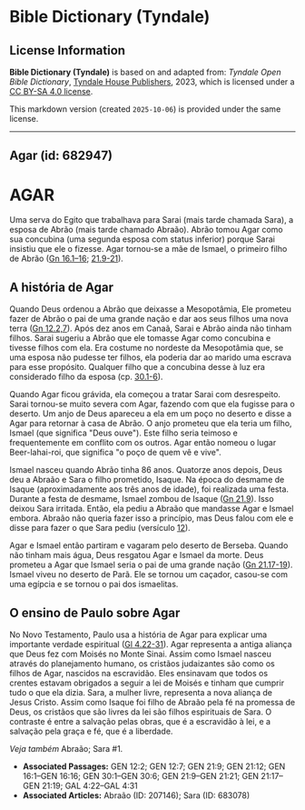 # Bible Dictionary (Tyndale)

## License Information

**Bible Dictionary (Tyndale)** is based on and adapted from: _Tyndale Open Bible Dictionary_, [Tyndale House Publishers](https://tyndaleopenresources.com/), 2023, which is licensed under a [CC BY-SA 4.0 license](https://creativecommons.org/licenses/by-sa/4.0/legalcode.en).

This markdown version (created `2025-10-06`) is provided under the same license.



--------------------------------

## Agar (id: 682947)

AGAR
====

Uma serva do Egito que trabalhava para Sarai (mais tarde chamada Sara), a esposa de Abrão (mais tarde chamado Abraão). Abrão tomou Agar como sua concubina (uma segunda esposa com status inferior) porque Sarai insistiu que ele o fizesse. Agar tornou\-se a mãe de Ismael, o primeiro filho de Abrão ([Gn 16\.1–16](https://ref.ly/Gen16:1-Gen16:16); [21\.9](https://ref.ly/Gen21:9-Gen21:21)[\-](https://ref.ly/Gen16:1-Gen16:16)[21](https://ref.ly/Gen21:9-Gen21:21)).

A história de Agar
------------------

Quando Deus ordenou a Abrão que deixasse a Mesopotâmia, Ele prometeu fazer de Abrão o pai de uma grande nação e dar aos seus filhos uma nova terra ([Gn 12\.2,7](https://ref.ly/Gen12:2,Gen12:7)). Após dez anos em Canaã, Sarai e Abrão ainda não tinham filhos. Sarai sugeriu a Abrão que ele tomasse Agar como concubina e tivesse filhos com ela. Era costume no nordeste da Mesopotâmia que, se uma esposa não pudesse ter filhos, ela poderia dar ao marido uma escrava para esse propósito. Qualquer filho que a concubina desse à luz era considerado filho da esposa (cp. [30\.1](https://ref.ly/Gen30:1-Gen30:6)[\-](https://ref.ly/Gen16:1-Gen16:16)[6](https://ref.ly/Gen30:1-Gen30:6)).

Quando Agar ficou grávida, ela começou a tratar Sarai com desrespeito. Sarai tornou\-se muito severa com Agar, fazendo com que ela fugisse para o deserto. Um anjo de Deus apareceu a ela em um poço no deserto e disse a Agar para retornar à casa de Abrão. O anjo prometeu que ela teria um filho, Ismael (que significa "Deus ouve"). Este filho seria teimoso e frequentemente em conflito com os outros. Agar então nomeou o lugar Beer\-lahai\-roi, que significa "o poço de quem vê e vive".

Ismael nasceu quando Abrão tinha 86 anos. Quatorze anos depois, Deus deu a Abraão e Sara o filho prometido, Isaque. Na época do desmame de Isaque (aproximadamente aos três anos de idade), foi realizada uma festa. Durante a festa de desmame, Ismael zombou de Isaque ([Gn 21\.9](https://ref.ly/Gen21:9)). Isso deixou Sara irritada. Então, ela pediu a Abraão que mandasse Agar e Ismael embora. Abraão não queria fazer isso a princípio, mas Deus falou com ele e disse para fazer o que Sara pediu (versículo [12](https://ref.ly/Gen21:12)).

Agar e Ismael então partiram e vagaram pelo deserto de Berseba. Quando não tinham mais água, Deus resgatou Agar e Ismael da morte. Deus prometeu a Agar que Ismael seria o pai de uma grande nação ([Gn 21\.17](https://ref.ly/Gen21:17-Gen21:19)[\-](https://ref.ly/Gen16:1-Gen16:16)[19](https://ref.ly/Gen21:17-Gen21:19)). Ismael viveu no deserto de Parã. Ele se tornou um caçador, casou\-se com uma egípcia e se tornou o pai dos ismaelitas.

O ensino de Paulo sobre Agar
----------------------------

No Novo Testamento, Paulo usa a história de Agar para explicar uma importante verdade espiritual ([Gl 4\.22](https://ref.ly/Gal4:22-Gal4:31)[\-](https://ref.ly/Gen16:1-Gen16:16)[31](https://ref.ly/Gal4:22-Gal4:31)). Agar representa a antiga aliança que Deus fez com Moisés no Monte Sinai. Assim como Ismael nasceu através do planejamento humano, os cristãos judaizantes são como os filhos de Agar, nascidos na escravidão. Eles ensinavam que todos os crentes estavam obrigados a seguir a lei de Moisés e tinham que cumprir tudo o que ela dizia. Sara, a mulher livre, representa a nova aliança de Jesus Cristo. Assim como Isaque foi filho de Abraão pela fé na promessa de Deus, os cristãos que são livres da lei são filhos espirituais de Sara. O contraste é entre a salvação pelas obras, que é a escravidão à lei, e a salvação pela graça e fé, que é a liberdade.

*Veja também* Abraão; Sara \#1.

* **Associated Passages:** GEN 12:2; GEN 12:7; GEN 21:9; GEN 21:12; GEN 16:1–GEN 16:16; GEN 30:1–GEN 30:6; GEN 21:9–GEN 21:21; GEN 21:17–GEN 21:19; GAL 4:22–GAL 4:31
* **Associated Articles:** Abraão (ID: 207146); Sara (ID: 683078)

